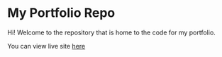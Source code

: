 # My Portfolio Repo

Hi! Welcome to the repository that is home to the code for my portfolio.

You can view live site [here](https://nkirukka.github.io/)
